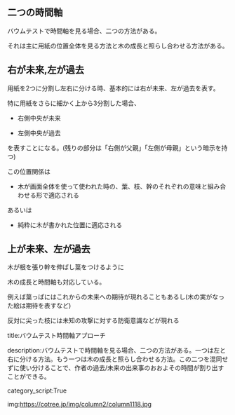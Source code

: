 

## 二つの時間軸

バウムテストで時間軸を見る場合、二つの方法がある。

それは主に用紙の位置全体を見る方法と木の成長と照らし合わせる方法がある。


## 右が未来,左が過去

用紙を2つに分割し左右に分ける時、基本的には右が未来、左が過去を表す。

特に用紙をさらに細かく上から3分割した場合、

- 右側中央が未来

- 左側中央が過去

を表すことになる。(残りの部分は「右側が父親」「左側が母親」という暗示を持つ)

この位置関係は

- 木が画面全体を使って使われた時の、葉、枝、幹のそれぞれの意味と組み合わせる形で適応される

あるいは

- 純粋に木が書かれた位置に適応される



## 上が未来、左が過去

木が根を張り幹を伸ばし葉をつけるように

木の成長と時間軸も対応している。

例えば葉っぱにはこれからの未来への期待が現れることもあるし(木の実がなった絵は期待を表すなど)

反対に尖った枝には未知の攻撃に対する防衛意識などが現れる




title:バウムテスト時間軸アプローチ

description:バウムテストで時間軸を見る場合、二つの方法がある。一つは左と右に分ける方法。もう一つは木の成長と照らし合わせる方法。この二つを混同せずに使い分けることで、作者の過去/未来の出来事のおおよその時間が割り出すことができる。

category_script:True

img:https://cotree.jp/img/column2/column1118.jpg

